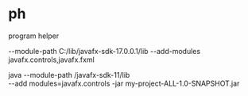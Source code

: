 # ph
program helper

--module-path C:/lib/javafx-sdk-17.0.0.1/lib --add-modules javafx.controls,javafx.fxml


java --module-path <path-to>/javafx-sdk-11/lib \
--add modules=javafx.controls -jar my-project-ALL-1.0-SNAPSHOT.jar